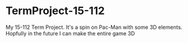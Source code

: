 # TermProject-15-112
My 15-112 Term Project. It's a spin on Pac-Man with some 3D elements. Hopfully in the future I can make the entire game 3D
